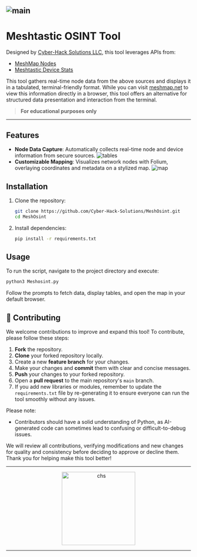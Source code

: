 

![main](https://github.com/user-attachments/assets/720af74d-9a5f-4e4f-998a-ac13b6ab73dc)
---

# Meshtastic OSINT Tool

Designed by [Cyber-Hack Solutions LLC](https://cyberhacksolutions.com), this tool leverages APIs from:
- [MeshMap Nodes](https://meshmap.net/nodes.json)
- [Meshtastic Device Stats](https://meshtastic.liamcottle.net/api/v1/stats/hardware-models)

This tool gathers real-time node data from the above sources and displays it in a tabulated, terminal-friendly format. While you can visit [meshmap.net](https://meshmap.net) to view this information directly in a browser, this tool offers an alternative for structured data presentation and interaction from the terminal.

> **For educational purposes only**




---

## Features

- **Node Data Capture**: Automatically collects real-time node and device information from secure sources.
![tables](https://github.com/user-attachments/assets/76230b3f-8007-4f6b-9948-40803c830876)
- **Customizable Mapping**: Visualizes network nodes with Folium, overlaying coordinates and metadata on a stylized map.
![map](https://github.com/user-attachments/assets/2ccb3cb7-1168-4057-a71f-8aa995413a9b)


## Installation

1. Clone the repository:
   ```bash
   git clone https://github.com/Cyber-Hack-Solutions/MeshOsint.git
   cd MeshOsint
   ```

2. Install dependencies:
   ```bash
   pip install -r requirements.txt
   ```
## Usage

To run the script, navigate to the project directory and execute:
```bash
python3 Meshosint.py
```

Follow the prompts to fetch data, display tables, and open the map in your default browser.

## 🤝 Contributing

We welcome contributions to improve and expand this tool! To contribute, please follow these steps:

1. **Fork** the repository.
2. **Clone** your forked repository locally.
3. Create a new **feature branch** for your changes.
4. Make your changes and **commit** them with clear and concise messages.
5. **Push** your changes to your forked repository.
6. Open a **pull request** to the main repository's `main` branch.
7. If you add new libraries or modules, remember to update the `requirements.txt` file by re-generating it to ensure everyone can run the tool smoothly without any issues.

Please note:
- Contributors should have a solid understanding of Python, as AI-generated code can sometimes lead to confusing or difficult-to-debug issues.
  

We will review all contributions, verifying modifications and new changes for quality and consistency before deciding to approve or decline them. Thank you for helping make this tool better!


---

<div align="center">

<img src="https://github.com/user-attachments/assets/e07c34f6-9ba4-40d8-9b3c-ea94b095b854" alt="chs" width="200"/>

</div>

---
